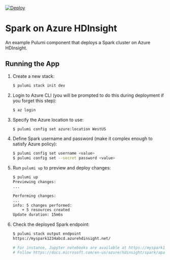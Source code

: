 [![Deploy](https://get.pulumi.com/new/button.svg)](https://app.pulumi.com/new)

# Spark on Azure HDInsight

An example Pulumi component that deploys a Spark cluster on Azure HDInsight.

## Running the App

1. Create a new stack:

    ```bash
    $ pulumi stack init dev
    ```

1. Login to Azure CLI (you will be prompted to do this during deployment if you forget this step):

    ```bash
    $ az login
    ```

1. Specify the Azure location to use:

    ```bash
    $ pulumi config set azure:location WestUS
    ```

1. Define Spark username and password (make it complex enough to satisfy Azure policy):

    ```bash
    $ pulumi config set username <value>
    $ pulumi config set --secret password <value>
    ```

1. Run `pulumi up` to preview and deploy changes:

    ``` bash
    $ pulumi up
    Previewing changes:
    ...

    Performing changes:
    ...
    info: 5 changes performed:
        + 5 resources created
    Update duration: 15m6s
    ```

1. Check the deployed Spark endpoint:

    ```bash
    $ pulumi stack output endpoint
    https://myspark1234abcd.azurehdinsight.net/

    # For instance, Jupyter notebooks are available at https://myspark1234abcd.azurehdinsight.net/jupyter/
    # Follow https://docs.microsoft.com/en-us/azure/hdinsight/spark/apache-spark-load-data-run-query to test it out
    ```
